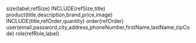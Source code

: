 size(label,refSize)
INCLUDE(refSize,title)
product(title,description,brand,price,image)
INCLUDE(title,refOrder,quantity)
order(refOrder)
user(email,password,city,address,phoneNumber,firstName,lastName,zipCode)
role(refRole,label)